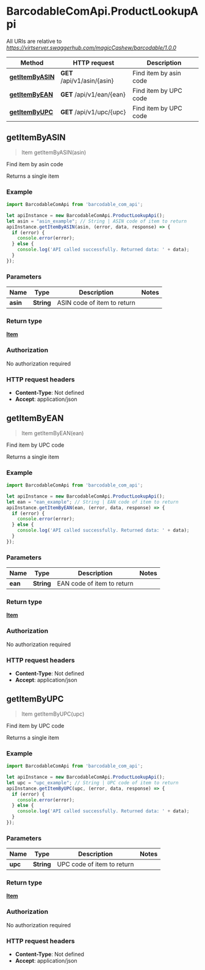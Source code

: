 # BarcodableComApi.ProductLookupApi

All URIs are relative to *https://virtserver.swaggerhub.com/magicCashew/barcodable/1.0.0*

Method | HTTP request | Description
------------- | ------------- | -------------
[**getItemByASIN**](ProductLookupApi.md#getItemByASIN) | **GET** /api/v1/asin/{asin} | Find item by asin code
[**getItemByEAN**](ProductLookupApi.md#getItemByEAN) | **GET** /api/v1/ean/{ean} | Find item by UPC code
[**getItemByUPC**](ProductLookupApi.md#getItemByUPC) | **GET** /api/v1/upc/{upc} | Find item by UPC code



## getItemByASIN

> Item getItemByASIN(asin)

Find item by asin code

Returns a single item

### Example

```javascript
import BarcodableComApi from 'barcodable_com_api';

let apiInstance = new BarcodableComApi.ProductLookupApi();
let asin = "asin_example"; // String | ASIN code of item to return
apiInstance.getItemByASIN(asin, (error, data, response) => {
  if (error) {
    console.error(error);
  } else {
    console.log('API called successfully. Returned data: ' + data);
  }
});
```

### Parameters


Name | Type | Description  | Notes
------------- | ------------- | ------------- | -------------
 **asin** | **String**| ASIN code of item to return | 

### Return type

[**Item**](Item.md)

### Authorization

No authorization required

### HTTP request headers

- **Content-Type**: Not defined
- **Accept**: application/json


## getItemByEAN

> Item getItemByEAN(ean)

Find item by UPC code

Returns a single item

### Example

```javascript
import BarcodableComApi from 'barcodable_com_api';

let apiInstance = new BarcodableComApi.ProductLookupApi();
let ean = "ean_example"; // String | EAN code of item to return
apiInstance.getItemByEAN(ean, (error, data, response) => {
  if (error) {
    console.error(error);
  } else {
    console.log('API called successfully. Returned data: ' + data);
  }
});
```

### Parameters


Name | Type | Description  | Notes
------------- | ------------- | ------------- | -------------
 **ean** | **String**| EAN code of item to return | 

### Return type

[**Item**](Item.md)

### Authorization

No authorization required

### HTTP request headers

- **Content-Type**: Not defined
- **Accept**: application/json


## getItemByUPC

> Item getItemByUPC(upc)

Find item by UPC code

Returns a single item

### Example

```javascript
import BarcodableComApi from 'barcodable_com_api';

let apiInstance = new BarcodableComApi.ProductLookupApi();
let upc = "upc_example"; // String | UPC code of item to return
apiInstance.getItemByUPC(upc, (error, data, response) => {
  if (error) {
    console.error(error);
  } else {
    console.log('API called successfully. Returned data: ' + data);
  }
});
```

### Parameters


Name | Type | Description  | Notes
------------- | ------------- | ------------- | -------------
 **upc** | **String**| UPC code of item to return | 

### Return type

[**Item**](Item.md)

### Authorization

No authorization required

### HTTP request headers

- **Content-Type**: Not defined
- **Accept**: application/json

